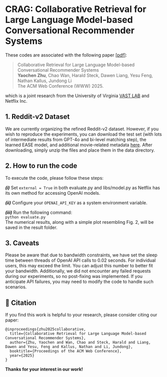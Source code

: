 # CRAG: Collaborative Retrieval for Large Language Model-based Conversational Recommender Systems

These codes are associated with the following paper [[pdf]]():

>Collaborative Retrieval for Large Language Model-based Conversational Recommender Systems    
>**Yaochen Zhu**, Chao Wan, Harald Steck, Dawen Liang, Yesu Feng, Nathan Kallus, Jundong Li    
>The ACM Web Conference (WWW) 2025.

which is a joint research from the University of Virginia [VAST LAB](https://jundongli.github.io/) and Netflix Inc.


## 1. Reddit-v2 Dataset

We are currently organizing the refined Reddit-v2 dataset. However, if you wish to reproduce the experiments, you can download the test set (with lots of intermediate results from GPT-4o and bi-level matching step), the learned EASE model, and additional movie-related metadata [here](). After downloading, simply unzip the files and place them in the data directory.


## 2. How to run the code

To execute the code, please follow these steps:

***(i)*** Set ```external = True``` in both evaluate.py and libs/model.py as Netflix has its own method for accessing OpenAI models.

***(ii)*** Configure your ```OPENAI_API_KEY``` as a system environment variable.

***(iii)*** Run the following command:  
```python evaluate.py```    
The numerical results, along with a simple plot resembling Fig. 2, will be saved in the result folder.


## 3. Caveats

Please be aware that due to bandwidth constraints, we have set the sleep time between threads of OpenAI API calls to 0.02 seconds. For individual users, this may exceed the limit. You can adjust this number to better fit your bandwidth. Additionally, we did not encounter any failed requests during our experiments, so no post-fixing was implemented. If you anticipate API failures, you may need to modify the code to handle such scenarios.


## 🌟 Citation
If you find this work is helpful to your research, please consider citing our paper:
```
@inproceedings{zhu2025collaborative,
  title={Collaborative Retrieval for Large Language Model-based Conversational Recommender Systems},
  author={Zhu, Yaochen and Wan, Chao and Steck, Harald and Liang, Dawen and Yesu, Feng and Kallus, Nathan and Li, Jundong},
  booktitle={Proceedings of the ACM Web Conference},
  year={2025}
}
```
**Thanks for your interest in our work!**
